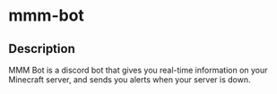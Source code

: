 # mmm-bot

## Description

MMM Bot is a discord bot that gives you real-time information on your Minecraft server, and sends you alerts when your server is down.
